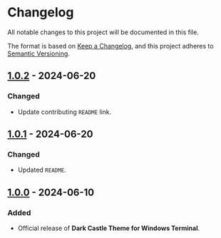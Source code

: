 # Changelog

All notable changes to this project will be documented in this file.

The format is based on [Keep a Changelog](https://keepachangelog.com/en/1.1.0/),
and this project adheres to [Semantic Versioning](https://semver.org/spec/v2.0.0.html).

## [1.0.2] - 2024-06-20

### Changed

- Update contributing `README` link.

## [1.0.1] - 2024-06-20

### Changed

- Updated `README`.

## [1.0.0] - 2024-06-10

### Added

- Official release of **Dark Castle Theme for Windows Terminal**.

[1.0.2]: https://github.com/scottgriv/Dark-Castle-Windows-Terminal/compare/v1.0.1...v1.0.2
[1.0.1]: https://github.com/scottgriv/Dark-Castle-Windows-Terminal/compare/v1.0.0...v1.0.1
[1.0.0]: https://github.com/scottgriv/Dark-Castle-Windows-Terminal/releases/tag/v1.0.0
